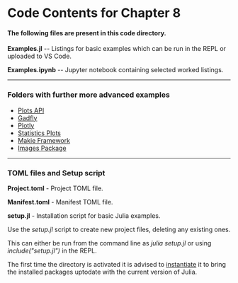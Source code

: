 # Code Contents for Chapter 8

#### The following files are present in this code directory.

**Examples.jl** -- Listings for basic examples which can be run in the REPL or uploaded to VS Code.

**Examples.ipynb** -- Jupyter notebook containing selected worked listings.

---

### Folders with further more advanced examples

- [Plots API](Plots-API)
- [Gadfly](Gadfly)
- [Plotly](Plotly)
- [Statistics Plots](StatPlots)
- [Makie Framework](Makie)
- [Images Package](ImageProcs)

---

### TOML files and Setup script

**Project.toml** - Project TOML file.

**Manifest.toml** - Manifest TOML file.

**setup.jl** - Installation script for basic Julia examples.

Use the *setup.jl* script to create new project files, deleting any existing ones.

This can either be run from the command line as *julia setup.jl* or using *include("setup.jl")* in the REPL.

The first time the directory is activated it is advised to <u>instantiate</u> it to bring the installed packages uptodate with the current version of Julia.
